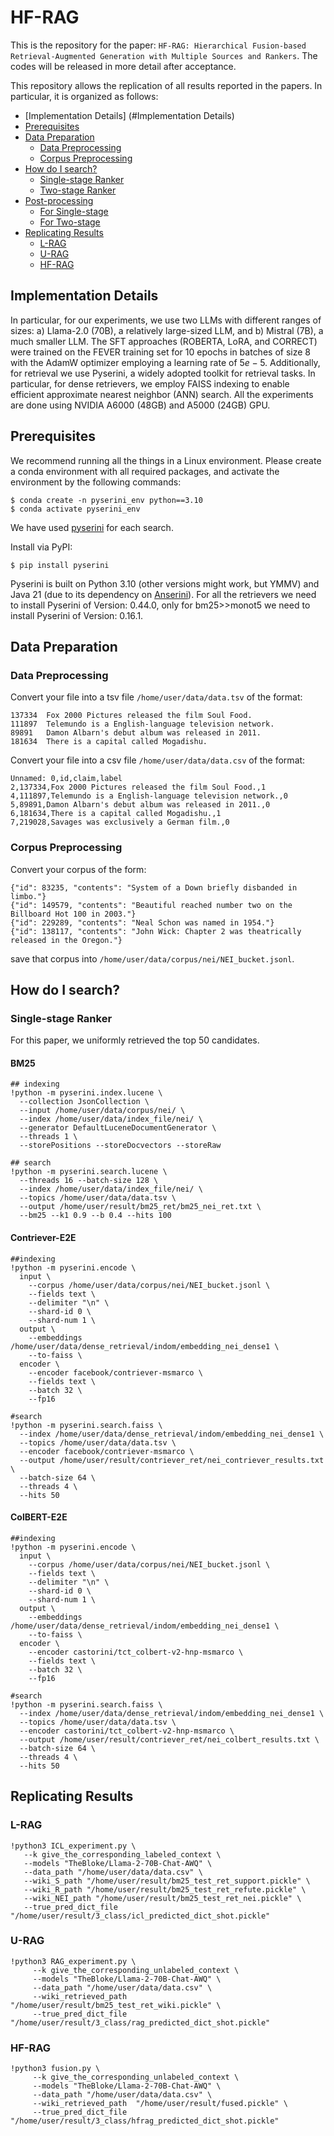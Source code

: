 # HF-RAG

This is the repository for the paper: `HF-RAG: Hierarchical Fusion-based Retrieval-Augmented Generation with Multiple Sources and Rankers`.
The codes will be released in more detail after acceptance.

This repository allows the replication of all results reported in the papers. In particular, it is organized as follows:
- [Implementation Details] (#Implementation Details)
- [Prerequisites](#Prerequisites)
- [Data Preparation](#Data-Preparation)
  - [Data Preprocessing](#Data-Preprocessing)
  - [Corpus Preprocessing](#Corpus-Preprocessing)
- [How do I search?](#search)
  - [Single-stage Ranker](#Single-stage)
  - [Two-stage Ranker](#Two-stage)
- [Post-processing](#post-processing)
  - [For Single-stage](#forSingle-stage)
  - [For Two-stage](#forTwo-stage)
-  [Replicating Results](#Replicating-Results)
    - [L-RAG](#L-RAG)
    - [U-RAG](#U-RAG)
    - [HF-RAG](#HF-RAG)
 
## Implementation Details
In particular, for our experiments, we use two LLMs with different ranges of sizes: a) Llama-2.0 (70B), a relatively large-sized LLM, and b) Mistral (7B), a much smaller LLM. The SFT approaches (ROBERTA, LoRA, and CORRECT) were trained on the FEVER training set for 10 epochs in batches of size $8$ with the AdamW optimizer employing a learning rate of $5e-5$.
Additionally, for retrieval we use Pyserini, a widely adopted toolkit for retrieval tasks. In particular, for dense retrievers, we employ FAISS indexing to enable efficient approximate nearest neighbor (ANN) search. 
All the experiments are done using NVIDIA A6000 (48GB) and A5000 (24GB) GPU.


## Prerequisites
We recommend running all the things in a Linux environment. 
Please create a conda environment with all required packages, and activate the environment by the following commands:
```
$ conda create -n pyserini_env python==3.10
$ conda activate pyserini_env
```
We have used [pyserini](https://github.com/castorini/pyserini) for each search. 

Install via PyPI:
```
$ pip install pyserini
```
Pyserini is built on Python 3.10 (other versions might work, but YMMV) and Java 21 (due to its dependency on [Anserini](https://github.com/castorini/anserini)). For all the retrievers we need to install Pyserini of Version: 0.44.0, only for bm25>>monot5 we need to install Pyserini of Version: 0.16.1.

## Data Preparation
### Data Preprocessing
Convert your file into a tsv file `/home/user/data/data.tsv` of the format:
```
137334	Fox 2000 Pictures released the film Soul Food.
111897	Telemundo is a English-language television network.
89891	Damon Albarn's debut album was released in 2011.
181634	There is a capital called Mogadishu.
```
Convert your file into a csv file `/home/user/data/data.csv` of the format:
```
Unnamed: 0,id,claim,label
2,137334,Fox 2000 Pictures released the film Soul Food.,1
4,111897,Telemundo is a English-language television network.,0
5,89891,Damon Albarn's debut album was released in 2011.,0
6,181634,There is a capital called Mogadishu.,1
7,219028,Savages was exclusively a German film.,0
```
### Corpus Preprocessing
Convert your corpus of the form:
```
{"id": 83235, "contents": "System of a Down briefly disbanded in limbo."}
{"id": 149579, "contents": "Beautiful reached number two on the Billboard Hot 100 in 2003."}
{"id": 229289, "contents": "Neal Schon was named in 1954."}
{"id": 138117, "contents": "John Wick: Chapter 2 was theatrically released in the Oregon."}
```
save that corpus into ```/home/user/data/corpus/nei/NEI_bucket.jsonl```.
## How do I search?
### Single-stage Ranker
For this paper, we uniformly retrieved the top 50 candidates.
#### BM25
```
## indexing
!python -m pyserini.index.lucene \
  --collection JsonCollection \
  --input /home/user/data/corpus/nei/ \
  --index /home/user/data/index_file/nei/ \
  --generator DefaultLuceneDocumentGenerator \
  --threads 1 \
  --storePositions --storeDocvectors --storeRaw

## search
!python -m pyserini.search.lucene \
  --threads 16 --batch-size 128 \
  --index /home/user/data/index_file/nei/ \
  --topics /home/user/data/data.tsv \
  --output /home/user/result/bm25_ret/bm25_nei_ret.txt \
  --bm25 --k1 0.9 --b 0.4 --hits 100
```

#### Contriever-E2E
```
##indexing
!python -m pyserini.encode \
  input \
    --corpus /home/user/data/corpus/nei/NEI_bucket.jsonl \
    --fields text \
    --delimiter "\n" \
    --shard-id 0 \
    --shard-num 1 \
  output \
    --embeddings /home/user/data/dense_retrieval/indom/embedding_nei_dense1 \
    --to-faiss \
  encoder \
    --encoder facebook/contriever-msmarco \
    --fields text \
    --batch 32 \
    --fp16

#search
!python -m pyserini.search.faiss \
  --index /home/user/data/dense_retrieval/indom/embedding_nei_dense1 \
  --topics /home/user/data/data.tsv \
  --encoder facebook/contriever-msmarco \
  --output /home/user/result/contriever_ret/nei_contriever_results.txt \
  --batch-size 64 \
  --threads 4 \
  --hits 50
```
#### ColBERT-E2E
```
##indexing
!python -m pyserini.encode \
  input \
    --corpus /home/user/data/corpus/nei/NEI_bucket.jsonl \
    --fields text \
    --delimiter "\n" \
    --shard-id 0 \
    --shard-num 1 \
  output \
    --embeddings /home/user/data/dense_retrieval/indom/embedding_nei_dense1 \
    --to-faiss \
  encoder \
    --encoder castorini/tct_colbert-v2-hnp-msmarco \
    --fields text \
    --batch 32 \
    --fp16

#search
!python -m pyserini.search.faiss \
  --index /home/user/data/dense_retrieval/indom/embedding_nei_dense1 \
  --topics /home/user/data/data.tsv \
  --encoder castorini/tct_colbert-v2-hnp-msmarco \
  --output /home/user/result/contriever_ret/nei_colbert_results.txt \
  --batch-size 64 \
  --threads 4 \
  --hits 50
```



## Replicating Results
### L-RAG
```
!python3 ICL_experiment.py \
   --k give_the_corresponding_labeled_context \  
   --models "TheBloke/Llama-2-70B-Chat-AWQ" \
   --data_path "/home/user/data/data.csv" \
   --wiki_S_path "/home/user/result/bm25_test_ret_support.pickle" \
   --wiki_R_path "/home/user/result/bm25_test_ret_refute.pickle" \
   --wiki_NEI_path "/home/user/result/bm25_test_ret_nei.pickle" \
   --true_pred_dict_file "/home/user/result/3_class/icl_predicted_dict_shot.pickle"
```

### U-RAG

```
!python3 RAG_experiment.py \
     --k give_the_corresponding_unlabeled_context \
     --models "TheBloke/Llama-2-70B-Chat-AWQ" \
     --data_path "/home/user/data/data.csv" \
     --wiki_retrieved_path  "/home/user/result/bm25_test_ret_wiki.pickle" \
     --true_pred_dict_file "/home/user/result/3_class/rag_predicted_dict_shot.pickle"
```

### HF-RAG

```
!python3 fusion.py \
     --k give_the_corresponding_unlabeled_context \
     --models "TheBloke/Llama-2-70B-Chat-AWQ" \
     --data_path "/home/user/data/data.csv" \
     --wiki_retrieved_path  "/home/user/result/fused.pickle" \
     --true_pred_dict_file "/home/user/result/3_class/hfrag_predicted_dict_shot.pickle"
```
